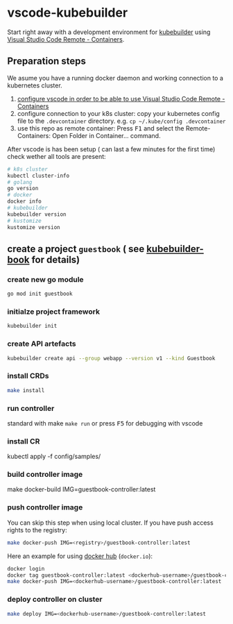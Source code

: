 # vscode-kubebuilder

Start right away with a development environment for [kubebuilder](https://github.com/kubernetes-sigs/kubebuilder) using [Visual Studio Code Remote - Containers](https://code.visualstudio.com/docs/remote/containers).

## Preparation steps

We asume you have a running docker daemon and working connection to a kubernetes cluster.

1. [configure vscode in order to be able to use Visual Studio Code Remote - Containers](https://code.visualstudio.com/docs/remote/containers#_installation)
2. configure connection to your k8s cluster: copy your kubernetes config file to the `.devcontainer` directory. e.g. `cp ~/.kube/config .devcontainer`
3. use this repo as remote container: Press <kbd>F1</kbd> and select the Remote-Containers: Open Folder in Container... command.

After vscode is has been setup ( can last a few minutes for the first time) check wether all tools are present:

```bash
# k8s cluster
kubectl cluster-info
# golang
go version
# docker
docker info
# kubebuilder
kubebuilder version
# kustomize
kustomize version
```

## create a project `guestbook` ( see [kubebuilder-book](https://book.kubebuilder.io/quick-start.html) for details)

### create new go module 

```bash
go mod init guestbook
```
### initialze project framework

```bash
kubebuilder init
```

### create API artefacts

```bash
kubebuilder create api --group webapp --version v1 --kind Guestbook
```

### install CRDs

```bash
make install
```

### run controller

standard with make `make run` or press <kbd>F5</kbd> for debugging with vscode

### install CR

kubectl apply -f config/samples/

### build controller image

make docker-build IMG=guestbook-controller:latest

### push controller image

You can skip this step when using local cluster. 
If you have push access rights to the registry:
```bash
make docker-push IMG=<registry>/guestbook-controller:latest
```

Here an example for using [docker hub](https://hub.docker.com/) (`docker.io`):

```bash
docker login
docker tag guestbook-controller:latest <dockerhub-username>/guestbook-controller:latest
make docker-push IMG=<dockerhub-username>/guestbook-controller:latest
```

### deploy controller on cluster

```bash
make deploy IMG=<dockerhub-username>/guestbook-controller:latest
```


